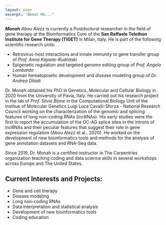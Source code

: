 ```yaml
---
layout: page
excerpt: "About Me..."
---
```


***Monah*** *Abou Alezz* is currently a Postdoctoral researcher in the field of gene therapy at the Bioinformatics Core of the **San Raffaele Telethon Institute for Gene Therapy (TIGET)** in Milan, Italy. He is part of the following scientific research units:   
- Retrovirus-host interactions and innate immunity to gene transfer group of *Prof. Anna Kajaste-Rudnitski*
- Epigenetic regulation and targeted genome editing group of *Prof. Angelo Lombardo*
- Human hematopoietic development and disease modeling group of *Dr. Andrea Ditadi*   

Dr. Monah obtained his PhD in Genetics, Molecular and Cellular Biology in 2020 from the University of Pavia, Italy. He carried out his research project in the lab of *Prof. Silvia Bione* in the Computational Biology Unit of the Institue of Molecular Genetics Luigi Luca Cavalli-Sforza - National Research Council working on the characterization of the genomic and splicing features of long non-coding RNAs (lncRNAs). His early studies were the first to report the accumulation of the GC-AG splice sites in the introns of lncRNAs and their peculiar features that suggest their role in gene expression regulation (Abou Alezz et al., 2020). He worked on the development of new bioinformatics tools and methods for the analysis of gene annotation datasets and RNA-Seq data.

Since 2019, Dr. Monah is a certified instructor in The Carpentries organization teaching coding and data science skills in several workshops across Europe and The United States.

## Current Interests and Projects:

- Gene and cell therapy
- Disease modeling
- Long non-coding RNAs
- Data interpretation and statistical analysis
- Development of new bioinformatics tools
- Coding education

